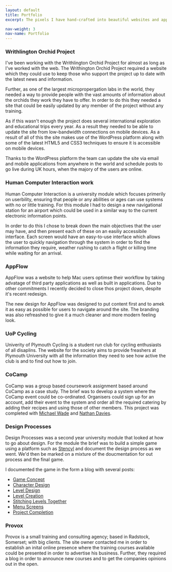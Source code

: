 ```yaml
---
layout: default
title: Portfolio
excerpt: The pixels I have hand-crafted into beautiful websites and applications

nav-weight: 3
nav-name: Portfolio
---
```


### Writhlington Orchid Project

I've been working with the Writhlington Orchid Project for almost as long as I've worked with the web. The Writhington Orchid Project required a website which they could use to keep those who support the project up to date with the latest news and information.  

Further, as one of the largest micropropergation labs in the world, they needed a way to provide people with the vast amounts of information about the orchids they work they have to offer. In order to do this they needed a site that could be easily updated by any member of the project without any training. 

As if this wasn't enough the project does several international exploration and educational trips every year. As a result they needed to be able to update the site from low-bandwidth connections on mobile devices. As a result of all of this the site makes use of the WordPress platform along with some of the latest HTML5 and CSS3 techniques to ensure it is accessible on mobile devices. 

Thanks to the WordPress platform the team can update the site via email and mobile applications from anywhere in the world and schedule posts to go live during UK hours, when the majory of the users are online. 

### Human Computer Interaction work

Human Computer Interaction is a university module which focuses primerily on userbility, ensuring that people or any abilities or ages can use systems with no or little training. For this module I had to design a new navigational station for an airport which could be used in a similar way to the current electronic information points. 

In order to do this I chose to break down the main objectives that the user may have, and then present each of these on an easiliy accessibile interface. Each screen would have an easy-to-use interface which allows the user to quickly navigation through the system in order to find the information they require, weather rushing to catch a flight or killing time while waiting for an arrival. 

### AppFlow

AppFlow was a website to help Mac users optimse their workflow by taking advatage of third party applications as well as built in applications. Due to other commitments I recently decided to close thos project down, despite it's recent redesign. 

The new design for AppFlow was designed to put content first and to amek it as easy as possible for users to navigate around the site. The branding was also refreashed to give it a much cleaner and more modern feeling look. 

### UoP Cycling

Univerity of Plymouth Cycling is a student run club for cycling enthusiasts of all disaplins. The website for the society aims to provide freashers at Plymouth University with all the information they need to see how active the club is and to find out how to join. 

### CoCamp

CoCamp was a group based coursework assignment based around CoCamp as a case study. The brief was to develop a system where the CoCamp event could be co-ordinated. Organisers could sign up for an account, add their event to the system and order all the required catering by adding their recipes and using those of other members. This project was completed with [Michael Wade](http://spikewade.biz/ "The Website of Micheal Wade") and [Nathan Davies](http://nathandavies.co.uk "The Website of Nathan Davies").

### Design Processes

Design Processes was a second year university module that looked at how to go about design. For the module the brief was to build a simple game using a platform such as [Stencyl](http://www.stencyl.com "Stencyl Game Maker") and document the design process as we went.  We'd then be marked on a mixture of the doucmentation for out process and the final game. 

I documented the game in the form a blog with several posts:
- [Game Concept](/notebook/2012/03/game-concept/  "Design Process: Game Concept")
- [Character Design](/notebook/2012/03/character-design/ "Design process: Character Design")
- [Level Design](/notebook/2012/03/level-design/ "Design Process: Level Design")
- [Level Creation](/notebook/2012/03/level-creation/ "Design Process: Level Creation")
- [Stitching Levels Together](/notebook/2012/03/stitching-levels-together/ "Design Process: Stitching Levels Together")
- [Menu Screens](/notebook/2012/03/menu-screens/ "Design Process: Menu Screens")
- [Project Completion](/notebook/2012/03/project-completion/ "Design Process: Project Completion")

### Provox

Provox is a small training and consulting agency; based in Radstock, Somerset; with big clients. The site owner contacted me in order to establish an inital online presence where the training courses available could be presented in order to advertise his business. Further, they required a blog in order to announce new courses and to get the companies opinions out in the open. 
